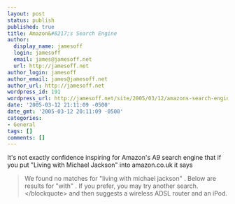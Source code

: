 ```yaml
---
layout: post
status: publish
published: true
title: Amazon&#8217;s Search Engine
author:
  display_name: jamesoff
  login: jamesoff
  email: james@jamesoff.net
  url: http://jamesoff.net
author_login: jamesoff
author_email: james@jamesoff.net
author_url: http://jamesoff.net
wordpress_id: 191
wordpress_url: http://jamesoff.net/site/2005/03/12/amazons-search-engine/
date: '2005-03-12 21:11:09 -0500'
date_gmt: '2005-03-12 20:11:09 -0500'
categories:
- General
tags: []
comments: []
---
```

<p>It's not exactly confidence inspiring for Amazon's A9 search engine that if you put "Living with Michael Jackson" into amazon.co.uk it says</p>
<blockquote><p>We found no matches for "living with michael jackson" .  Below are results for "with" .  If you prefer, you may try another search.<&#47;blockquote> and then suggests a wireless ADSL router and an iPod.</p>
